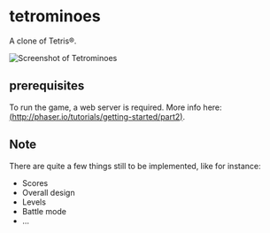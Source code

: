 # tetrominoes

A clone of Tetris®.

![Screenshot of Tetrominoes](https://www.dropbox.com/s/warllx1tin5sq3c/Screenshot.png?raw=1)

## prerequisites

To run the game, a web server is required. More info here: [(http://phaser.io/tutorials/getting-started/part2)](http://phaser.io/tutorials/getting-started/part2).

## Note

There are quite a few things still to be implemented, like for instance:
- Scores
- Overall design
- Levels
- Battle mode
- ...

